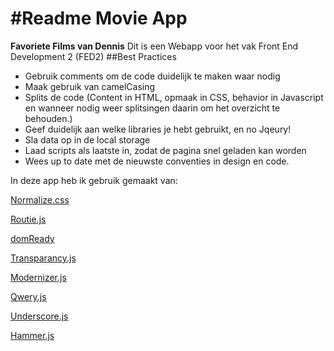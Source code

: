 #Readme Movie App
=============================
**Favoriete Films van Dennis**
Dit is een Webapp voor het vak Front End Development 2 (FED2)
##Best Practices
* Gebruik comments om de code duidelijk te maken waar nodig
* Maak gebruik van camelCasing
* Splits de code (Content in HTML, opmaak in CSS, behavior in  Javascript en wanneer nodig weer splitsingen daarin om het  overzicht te behouden.)
* Geef duidelijk aan welke libraries je hebt gebruikt, en no Jqeury!
* Sla data op in de local storage
* Laad scripts als laatste in, zodat de pagina snel geladen kan worden
* Wees up to date met de nieuwste conventies in design en code.


In deze app heb ik gebruik gemaakt van:

[Normalize.css](http://necolas.github.io/normalize.css/)

[Routie.js](http://projects.jga.me/routie/)

[domReady](https://github.com/ded/domready)

[Transparancy.js](https://github.com/leonidas/transparency)

[Modernizer.js](http://modernizr.com/)

[Qwery.js](https://github.com/ded/qwery)

[Underscore.js](http://underscorejs.org/)

[Hammer.js](http://hammerjs.github.io/)
